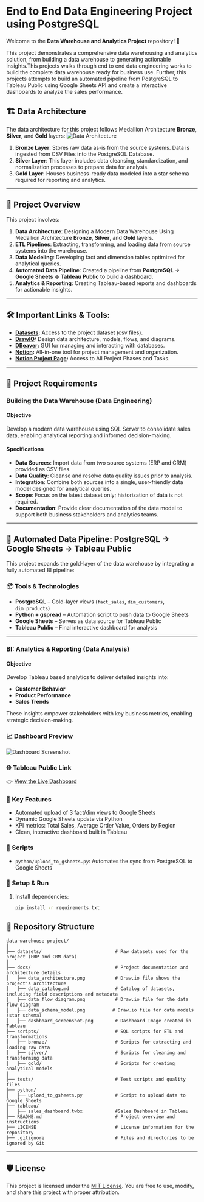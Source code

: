 # End to End Data Engineering Project using PostgreSQL

Welcome to the **Data Warehouse and Analytics Project** repository! 🚀 

This project demonstrates a comprehensive data warehousing and analytics solution, from building a data warehouse to generating actionable insights.This projects walks through end to end data engineering works to build the complete data warehouse ready for business use. Further, this projects attempts to build an automated pipeline from PostgreSQL to Tableau Public using Google Sheets API and create a interactive dashboards to analyze the sales performance.

## 🏗️ Data Architecture

The data architecture for this project follows Medallion Architecture **Bronze**, **Silver**, and **Gold** layers:
![Data Architecture](docs/data_architecture.png)

1. **Bronze Layer**: Stores raw data as-is from the source systems. Data is ingested from CSV Files into the PostgreSQL Database.
2. **Silver Layer**: This layer includes data cleansing, standardization, and normalization processes to prepare data for analysis.
3. **Gold Layer**: Houses business-ready data modeled into a star schema required for reporting and analytics.

---
## 📖 Project Overview

This project involves:

1. **Data Architecture**: Designing a Modern Data Warehouse Using Medallion Architecture **Bronze**, **Silver**, and **Gold** layers.
2. **ETL Pipelines**: Extracting, transforming, and loading data from source systems into the warehouse.
3. **Data Modeling**: Developing fact and dimension tables optimized for analytical queries.
4. **Automated Data Pipeline**: Created a pipeline from **PostgreSQL → Google Sheets → Tableau Public** to build a dashboard.
5. **Analytics & Reporting**: Creating Tableau-based reports and dashboards for actionable insights.

---

## 🛠️ Important Links & Tools:
- **[Datasets](datasets/):** Access to the project dataset (csv files).
- **[DrawIO](https://www.drawio.com/):** Design data architecture, models, flows, and diagrams.
- **[DBeaver](https://dbeaver.io/download/):** GUI for managing and interacting with databases.
- **[Notion](https://www.notion.com/):** All-in-one tool for project management and organization.
- **[Notion Project Page](https://www.notion.so/Data-Warehousing-Project-using-PostgreSQL-1a4017f50d2580d2a6b2c456f1c99e4e?showMoveTo=true&saveParent=true):** Access to All Project Phases and Tasks.

---

## 🚀 Project Requirements

### Building the Data Warehouse (Data Engineering)

#### Objective
Develop a modern data warehouse using SQL Server to consolidate sales data, enabling analytical reporting and informed decision-making.

#### Specifications
- **Data Sources**: Import data from two source systems (ERP and CRM) provided as CSV files.
- **Data Quality**: Cleanse and resolve data quality issues prior to analysis.
- **Integration**: Combine both sources into a single, user-friendly data model designed for analytical queries.
- **Scope**: Focus on the latest dataset only; historization of data is not required.
- **Documentation**: Provide clear documentation of the data model to support both business stakeholders and analytics teams.

---

## 🔄 Automated Data Pipeline: PostgreSQL → Google Sheets → Tableau Public

This project expands the gold-layer of the data warehouse by integrating a fully automated BI pipeline:

### 📦 Tools & Technologies
- **PostgreSQL** – Gold-layer views (`fact_sales`, `dim_customers`, `dim_products`)
- **Python + gspread** – Automation script to push data to Google Sheets
- **Google Sheets** – Serves as data source for Tableau Public
- **Tableau Public** – Final interactive dashboard for analysis

---

### BI: Analytics & Reporting (Data Analysis)

#### Objective
Develop Tableau based analytics to deliver detailed insights into:
- **Customer Behavior**
- **Product Performance**
- **Sales Trends**

These insights empower stakeholders with key business metrics, enabling strategic decision-making.  

### 📈 Dashboard Preview

![Dashboard Screenshot](docs/dashboard_screenshot.png)

### 🌐 Tableau Public Link

👉 [View the Live Dashboard]([https://public.tableau.com/your-final-url](https://public.tableau.com/app/profile/atish.dhamala/viz/Book2_17450313115080_17450901047300/PeformanceDashboard#1))

### 📜 Key Features

- Automated upload of 3 fact/dim views to Google Sheets
- Dynamic Google Sheets update via Python
- KPI metrics: Total Sales, Average Order Value, Orders by Region
- Clean, interactive dashboard built in Tableau

### 🚀 Scripts

- `python/upload_to_gsheets.py`: Automates the sync from PostgreSQL to Google Sheets

### 🧪 Setup & Run

1. Install dependencies:
   ```bash
   pip install -r requirements.txt

## 📂 Repository Structure
```
data-warehouse-project/
│
├── datasets/                           # Raw datasets used for the project (ERP and CRM data)
│
├── docs/                               # Project documentation and architecture details
│   ├── data_architecture.png           # Draw.io file shows the project's architecture        
│   ├── data_catalog.md                 # Catalog of datasets, including field descriptions and metadata
│   ├── data_flow_diagram.png           # Draw.io file for the data flow diagram
│   ├── data_schema_model.png          # Draw.io file for data models (star schema)
│   ├── dashboard_screenshot.png        # Dashboard Image created in Tableau
├── scripts/                            # SQL scripts for ETL and transformations
│   ├── bronze/                         # Scripts for extracting and loading raw data
│   ├── silver/                         # Scripts for cleaning and transforming data
│   ├── gold/                           # Scripts for creating analytical models
│
├── tests/                              # Test scripts and quality files
├── python/
│   ├── upload_to_gsheets.py            # Script to upload data to Google Sheets
├── tableau/
│   ├── sales_dashboard.twbx            #Sales Dashboard in Tableau
├── README.md                           # Project overview and instructions
├── LICENSE                             # License information for the repository
├── .gitignore                          # Files and directories to be ignored by Git   
```
---


## 🛡️ License

This project is licensed under the [MIT License](LICENSE). You are free to use, modify, and share this project with proper attribution.
